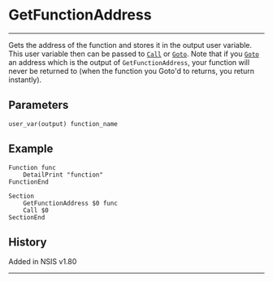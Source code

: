 # GetFunctionAddress

---

Gets the address of the function and stores it in the output user variable. This user variable then can be passed to [`Call`][1] or [`Goto`][2]. Note that if you [`Goto`][2] an address which is the output of `GetFunctionAddress`, your function will never be returned to (when the function you Goto'd to returns, you return instantly).

## Parameters

    user_var(output) function_name

## Example

	Function func
		DetailPrint "function"
	FunctionEnd
	 
	Section
		GetFunctionAddress $0 func
		Call $0
	SectionEnd

## History

Added in NSIS v1.80

---

[1]: Call.md
[2]: Goto.md